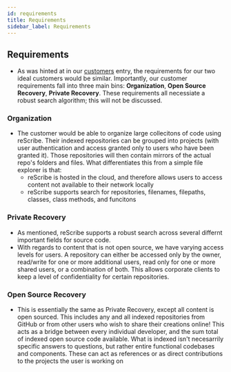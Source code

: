 ```yaml
---
id: requirements
title: Requirements
sidebar_label: Requirements
---
```


## Requirements

- As was hinted at in our [customers](https://docs.rescribe.dev/docs/milestone_1/customers) entry, the requirements for our two ideal customers would be similar. Importantly, our customer requirements fall into three main bins: **Organization**, **Open Source Recovery**, **Private Recovery**. These requirements all necessiate a robust search algorithm; this will not be discussed.

### Organization

- The customer would be able to organize large collecitons of code using reScribe. Their indexed repositories can be grouped into projects (with user authentication and access granted only to users who have been granted it). Those repositories will then contain mirrors of the actual repo's folders and files. What differentiates this from a simple file explorer is that: 
  - reScribe is hosted in the cloud, and therefore allows users to access content not available to their network locally 
  - reScribe supports search for repositories, filenames, filepaths, classes, class methods, and funcitons

### Private Recovery

- As mentioned, reScribe supports a robust search across several differnt important fields for source code. 
- With regards to content that is not open source, we have varying access levels for users. A repository can either be accessed only by the owner, read/write for one or more additional users, read only for one or more shared users, or a combination of both. This allows corporate clients to keep a level of confidentiality for certain repositories. 

### Open Source Recovery

- This is essentially the same as Private Recovery, except all content is open sourced. This includes any and all indexed repositories from GitHub or from other users who wish to share their creations online! This acts as a bridge between every individual developer, and the sum total of indexed open source code available. What is indexed isn't necesarrily specific answers to questions, but rather entire functional codebases and components. These can act as references or as direct contributions to the projects the user is working on
